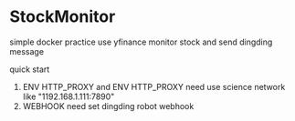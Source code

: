 # StockMonitor

simple docker practice use yfinance monitor stock and send dingding message


quick start

1. ENV HTTP_PROXY and ENV HTTP_PROXY need use science network like "1192.168.1.111:7890"
2. WEBHOOK need set dingding robot webhook
